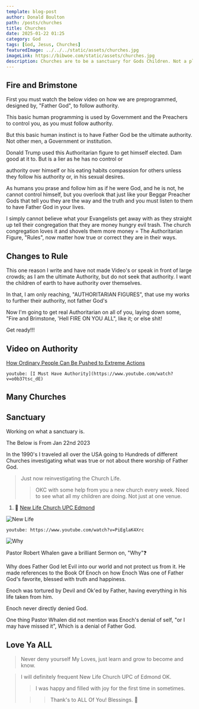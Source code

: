 ```yaml
---
template: blog-post
author: Donald Boulton
path: /posts/churches
title: Churches
date: 2025-01-22 01:25
category: God
tags: [God, Jesus, Churches]
featuredImage: ../../../static/assets/churches.jpg
imageLink: https://bibwoe.com/static/assets/churches.jpg
description: Churches are to be a sanctuary for Gods Children. Not a playtime party place!
---
```


<Container p={4} bg="muted">
  <H2>Fire and Brimstone</H2>
</Container>

First you must watch the below video on how we are preprogrammed, designed by, "Father God", to follow authority.

This basic human programming is used by Government and the Preachers to control you, as you must follow authority.

But this basic human instinct is to have Father God be the ultimate authority. Not other men, a Government or institution.

Donald Trump used this Authoritarian figure to get himself elected. Dam good at it to. But is a lier as he has no control or

authority over himself or his eating habits compassion for others unless they follow his authority or, in his sexual desires.

As humans you prase and follow him as if he were God, and he is not, he cannot control himself, but you overlook that just like your Beggar Preacher Gods that tell you they are the way and the truth and you must listen to them to have Father God in your lives.

I simply cannot believe what your Evangelists get away with as they straight up tell their congregation that they are money hungry evil trash. The church congregation loves it and shovels them more money  =  The Authoritarian Figure, "Rules", now matter how true or correct they are in their ways.

## Changes to Rule

This one reason I write and have not made Video's or speak in front of large crowds; as I am the ultimate Authority, but do not seek that authority. I want the children of earth to have authority over themselves.

In that, I am only reaching, "AUTHORITARIAN FIGURES", that use my works to further their authority, not father God's

Now I'm going to get real Authoritarian on all of you, laying down some, "Fire and Brimstone, 'Hell FIRE ON YOU ALL", like it; or else shit!

Get ready!!!

## Video on Authority

[How Ordinary People Can Be Pushed to Extreme Actions](https://www.youtube.com/watch?v=o0b37tsc_dE)

<Section>

`youtube: [I Must Have Authority](https://www.youtube.com/watch?v=o0b37tsc_dE)`

</Section>

<Container p={4}>
  <H2>Many Churches</H2>
</Container>

## Sanctuary

Working on what a sanctuary is.

The Below is From Jan 22nd 2023

<Paragraph variant="block">

In the 1990's I traveled all over the USA going to Hundreds of different Churches investigating what was true or not about there worship of Father God.

> Just now reinvestigating the Church Life.
>
> > OKC with some help from you a new church every week. Need to see what all my children are doing. Not just at one venue.

1. 🔗 [New Life Church UPC Edmond](https://newlifeupcok.com)

![New Life](../../../static/img/new-life-logo.png)

`youtube: https://www.youtube.com/watch?v=PiEglaK4Xrc`

![Why](../../../static/img/question.png)

Pastor Robert Whalen gave a brilliant Sermon on, "Why"❓

Why does Father God let Evil into our world and not protect us from it. He made references to the Book Of Enoch on how Enoch Was one of Father God's favorite, blessed with truth and happiness.

Enoch was tortured by Devil and Ok'ed by Father, having everything in his life taken from him.

Enoch never directly denied God.

One thing Pastor Whalen did not mention was Enoch's denial of self, "or I may have missed it", Which is a denial of Father God.

## Love Ya ALL

> Never deny yourself My Loves, just learn and grow to become and know.

> I will definitely frequent New Life Church UPC of Edmond OK.
>
> > I was happy and filled with joy for the first time in sometimes.
>
> > > Thank's to ALL Of You! Blessings. 🙏

</Paragraph>
